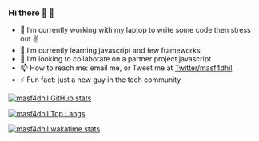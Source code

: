 ### Hi there 👋 🌊

- 🔭 I’m currently working with my laptop to write some code then stress out ✌
- 🌱 I’m currently learning javascript and few frameworks 
- 👯 I’m looking to collaborate on a partner project javascript
- 📫 How to reach me: email me, or Tweet me at  [Twitter/masf4dhil](https://twitter.com/masf4dhil)
- ⚡ Fun fact: just a new guy in the tech community

[![masf4dhil GitHub stats](https://github-readme-stats.vercel.app/api?username=masf4dhil&show_icons=true&theme=dracula&count_private=true&include_all_commits=true)](https://github.com/anuraghazra/github-readme-stats)

[![masf4dhil Top Langs](https://github-readme-stats.vercel.app/api/top-langs/?username=masf4dhil&theme=dracula&layout=compact)](https://github.com/anuraghazra/github-readme-stats)

[![masf4dhil wakatime stats](https://github-readme-stats.vercel.app/api/wakatime?username=masf4dhil&theme=dracula&layout=compact)](https://github.com/anuraghazra/github-readme-stats)

